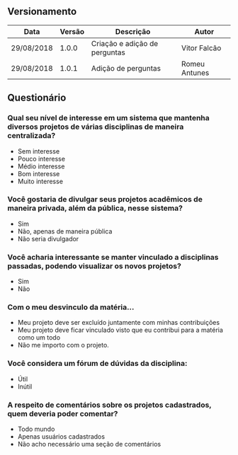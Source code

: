 ## Versionamento

Data|Versão|Descrição|Autor
-|-|-|-
29/08/2018|1.0.0| Criação e adição de perguntas | Vitor Falcão
29/08/2018|1.0.1| Adição de perguntas | Romeu Antunes

## Questionário

### Qual seu nível de interesse em um sistema que mantenha diversos projetos de várias disciplinas de maneira centralizada?

- Sem interesse
- Pouco interesse
- Médio interesse
- Bom interesse
- Muito interesse

### Você gostaria de divulgar seus projetos acadêmicos de maneira privada, além da pública, nesse sistema?

- Sim
- Não, apenas de maneira pública
- Não seria divulgador

### Você acharia interessante se manter vinculado a disciplinas passadas, podendo visualizar os novos projetos?

- Sim
- Não

### Com o meu desvinculo da matéria...

- Meu projeto deve ser excluído juntamente com minhas contribuições
- Meu projeto deve ficar vinculado visto que eu contribui para a matéria como um todo
- Não me importo com o projeto.

### Você considera um fórum de dúvidas da disciplina:

- Útil
- Inútil

### A respeito de comentários sobre os projetos cadastrados, quem deveria poder comentar?

- Todo mundo
- Apenas usuários cadastrados
- Não acho necessário uma seção de comentários
